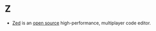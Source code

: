 # Z

- [Zed](https://zed.dev) is an [open source](https://github.com/zed-industries/zed) high-performance, multiplayer code editor.